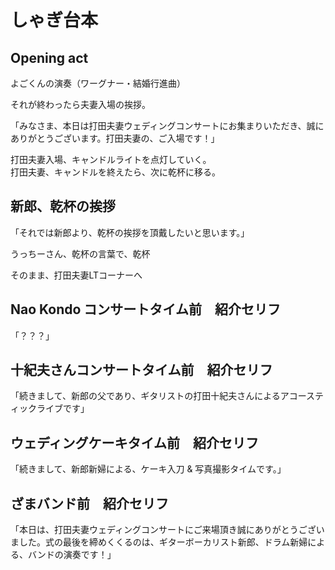 # しゃぎ台本

## Opening act

よごくんの演奏（ワーグナー・結婚行進曲）

それが終わったら夫妻入場の挨拶。  

「みなさま、本日は打田夫妻ウェディングコンサートにお集まりいただき、誠にありがとうございます。打田夫妻の、ご入場です！」

打田夫妻入場、キャンドルライトを点灯していく。  
打田夫妻、キャンドルを終えたら、次に乾杯に移る。

## 新郎、乾杯の挨拶

「それでは新郎より、乾杯の挨拶を頂戴したいと思います。」

うっちーさん、乾杯の言葉で、乾杯

そのまま、打田夫妻LTコーナーへ

## Nao Kondo コンサートタイム前　紹介セリフ

「？？？」

## 十紀夫さんコンサートタイム前　紹介セリフ

「続きまして、新郎の父であり、ギタリストの打田十紀夫さんによるアコースティックライブです」

## ウェディングケーキタイム前　紹介セリフ

「続きまして、新郎新婦による、ケーキ入刀 & 写真撮影タイムです。」

## ざまバンド前　紹介セリフ

「本日は、打田夫妻ウェディングコンサートにご来場頂き誠にありがとうございました。式の最後を締めくくるのは、ギターボーカリスト新郎、ドラム新婦による、バンドの演奏です！」
